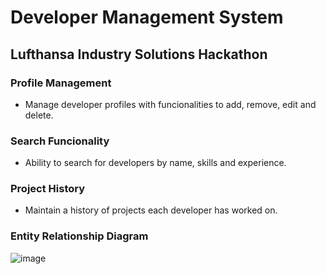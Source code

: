 # Developer Management System
## Lufthansa Industry Solutions Hackathon

### Profile Management
- Manage developer profiles with funcionalities to add, remove, edit and delete.

### Search Funcionality
- Ability to search for developers by name, skills and experience.

### Project History
- Maintain a history of projects each developer has worked on.
 







### Entity Relationship Diagram

![image](https://github.com/MarioMuco/Developer_Management_System/assets/45602326/e683dfa5-854e-4aad-be2d-60999a24d709)
